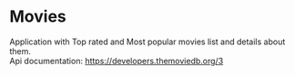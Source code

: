 # Movies
Application with Top rated and Most popular movies list and details about them. <br/>
Api documentation: https://developers.themoviedb.org/3
